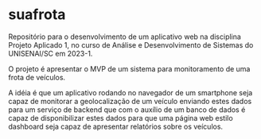 # suafrota
Repositório para o desenvolvimento de um aplicativo web na disciplina Projeto Aplicado 1,
no curso de Análise e Desenvolvimento de Sistemas do UNISENAI/SC em 2023-1.

O projeto é apresentar o MVP de um sistema para monitoramento de uma frota de veículos.

A idéia é que um aplicativo rodando no navegador de um smartphone seja capaz de monitorar
a geolocalização de um veículo enviando estes dados para um serviço de backend que com o
auxílio de um banco de dados é capaz de disponibilizar estes dados para que uma página
web estilo dashboard seja capaz de apresentar relatórios sobre os veículos.


